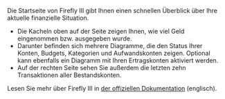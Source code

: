 Die Startseite von Firefly III gibt Ihnen einen schnellen Überblick über Ihre aktuelle finanzielle Situation.

* Die Kacheln oben auf der Seite zeigen Ihnen, wie viel Geld eingenommen bzw. ausgegeben wurde.
* Darunter befinden sich mehrere Diagramme, die den Status Ihrer Konten, Budgets, Kategorien und Aufwandskonten zeigen. Optional kann ebenfalls ein Diagramm mit Ihren Ertragskonten aktiviert werden.
* Auf der rechten Seite sehen Sie außerdem die letzten zehn Transaktionen aller Bestandskonten.

Lesen Sie mehr über Firefly III in [der offiziellen Dokumentation](https://docs.firefly-iii.org/about-firefly-iii/introduction) (englisch).